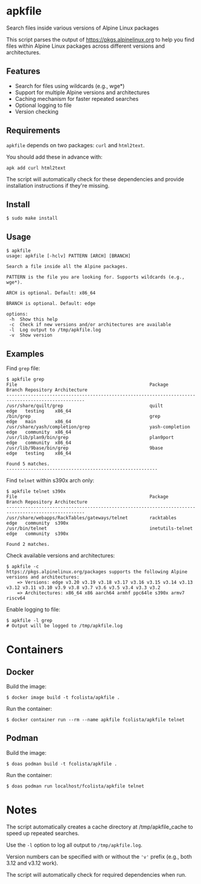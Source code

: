 # apkfile
Search files inside various versions of Alpine Linux packages

This script parses the output of https://pkgs.alpinelinux.org to help you find files within Alpine Linux packages across different versions and architectures.

## Features

- Search for files using wildcards (e.g., wge*)
- Support for multiple Alpine versions and architectures
- Caching mechanism for faster repeated searches
- Optional logging to file
- Version checking

## Requirements

`apkfile` depends on two packages: `curl` and `html2text`.

You should add these in advance with:

```
apk add curl html2text
```

The script will automatically check for these dependencies and provide installation instructions if they're missing.

## Install

```
$ sudo make install
```

## Usage

```
$ apkfile
usage: apkfile [-hclv] PATTERN [ARCH] [BRANCH]

Search a file inside all the Alpine packages.

PATTERN is the file you are looking for. Supports wildcards (e.g., wge*).

ARCH is optional. Default: x86_64

BRANCH is optional. Default: edge

options:
 -h  Show this help
 -c  Check if new versions and/or architectures are available
 -l  Log output to /tmp/apkfile.log
 -v  Show version
```

## Examples

Find `grep` file:

```
$ apkfile grep
File                                                 Package         Branch Repository Architecture
---------------------------------------------------------------------------------------------------
/usr/share/quilt/grep                                quilt           edge   testing    x86_64
/bin/grep                                            grep            edge   main       x86_64
/usr/share/yash/completion/grep                      yash-completion edge   community  x86_64
/usr/lib/plan9/bin/grep                              plan9port       edge   community  x86_64
/usr/lib/9base/bin/grep                              9base           edge   testing    x86_64

Found 5 matches.
--------------------------------------------------------
```

Find `telnet` within s390x arch only:

```
$ apkfile telnet s390x
File                                                 Package          Branch Repository Architecture
---------------------------------------------------------------------------------------------------
/usr/share/webapps/RackTables/gateways/telnet        racktables       edge   community  s390x
/usr/bin/telnet                                      inetutils-telnet edge   community  s390x

Found 2 matches.
```

Check available versions and architectures:

```
$ apkfile -c
https://pkgs.alpinelinux.org/packages supports the following Alpine versions and architectures:
    => Versions: edge v3.20 v3.19 v3.18 v3.17 v3.16 v3.15 v3.14 v3.13 v3.12 v3.11 v3.10 v3.9 v3.8 v3.7 v3.6 v3.5 v3.4 v3.3 v3.2
    => Architectures: x86_64 x86 aarch64 armhf ppc64le s390x armv7 riscv64
```

Enable logging to file:
```
$ apkfile -l grep
# Output will be logged to /tmp/apkfile.log
```

# Containers

## Docker

Build the image:

```
$ docker image build -t fcolista/apkfile .
```

Run the container:

```
$ docker container run --rm --name apkfile fcolista/apkfile telnet
```

## Podman

Build the image:

```
$ doas podman build -t fcolista/apkfile .
```

Run the container:

```
$ doas podman run localhost/fcolista/apkfile telnet
```

# Notes

The script automatically creates a cache directory at /tmp/apkfile_cache to speed up repeated searches.

Use the `-l` option to log all output to `/tmp/apkfile.log`.

Version numbers can be specified with or without the `'v'` prefix (e.g., both 3.12 and v3.12 work).

The script will automatically check for required dependencies when run.
